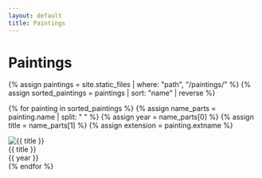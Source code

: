 ```yaml
---
layout: default
title: Paintings
---
```


# Paintings

{% assign paintings = site.static_files | where: "path", "/paintings/" %}
{% assign sorted_paintings = paintings | sort: "name" | reverse %}

{% for painting in sorted_paintings %}
  {% assign name_parts = painting.name | split: " " %}
  {% assign year = name_parts[0] %}
  {% assign title = name_parts[1] %}
  {% assign extension = painting.extname %}

  <div class="image-container">
    <img src="{{ site.baseurl }}{{ painting.path }}" alt="{{ title }}">
    <div class="image-title">{{ title }}</div>
    <div class="image-year">{{ year }}</div>
  </div>
{% endfor %}
